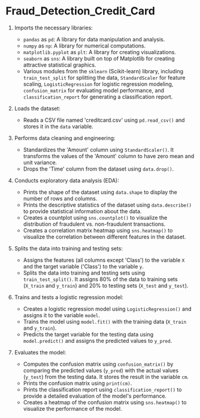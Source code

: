# Fraud_Detection_Credit_Card
1. Imports the necessary libraries:
   - `pandas` as `pd`: A library for data manipulation and analysis.
   - `numpy` as `np`: A library for numerical computations.
   - `matplotlib.pyplot` as `plt`: A library for creating visualizations.
   - `seaborn` as `sns`: A library built on top of Matplotlib for creating attractive statistical graphics.
   - Various modules from the `sklearn` (Scikit-learn) library, including `train_test_split` for splitting the data, `StandardScaler` for feature scaling, `LogisticRegression` for logistic regression modeling, `confusion_matrix` for evaluating model performance, and `classification_report` for generating a classification report.

2. Loads the dataset:
   - Reads a CSV file named 'creditcard.csv' using `pd.read_csv()` and stores it in the `data` variable.

3. Performs data cleaning and engineering:
   - Standardizes the 'Amount' column using `StandardScaler()`. It transforms the values of the 'Amount' column to have zero mean and unit variance.
   - Drops the 'Time' column from the dataset using `data.drop()`.

4. Conducts exploratory data analysis (EDA):
   - Prints the shape of the dataset using `data.shape` to display the number of rows and columns.
   - Prints the descriptive statistics of the dataset using `data.describe()` to provide statistical information about the data.
   - Creates a countplot using `sns.countplot()` to visualize the distribution of fraudulent vs. non-fraudulent transactions.
   - Creates a correlation matrix heatmap using `sns.heatmap()` to visualize the correlation between different features in the dataset.

5. Splits the data into training and testing sets:
   - Assigns the features (all columns except 'Class') to the variable `X` and the target variable ('Class') to the variable `y`.
   - Splits the data into training and testing sets using `train_test_split()`. It assigns 80% of the data to training sets (`X_train` and `y_train`) and 20% to testing sets (`X_test` and `y_test`).

6. Trains and tests a logistic regression model:
   - Creates a logistic regression model using `LogisticRegression()` and assigns it to the variable `model`.
   - Trains the model using `model.fit()` with the training data (`X_train` and `y_train`).
   - Predicts the target variable for the testing data using `model.predict()` and assigns the predicted values to `y_pred`.

7. Evaluates the model:
   - Computes the confusion matrix using `confusion_matrix()` by comparing the predicted values (`y_pred`) with the actual values (`y_test`) from the testing data. It stores the result in the variable `cm`.
   - Prints the confusion matrix using `print(cm)`.
   - Prints the classification report using `classification_report()` to provide a detailed evaluation of the model's performance.
   - Creates a heatmap of the confusion matrix using `sns.heatmap()` to visualize the performance of the model.
